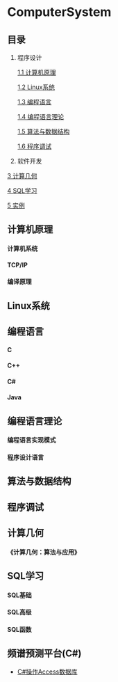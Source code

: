 # ComputerSystem

## 目录 ##

1. 程序设计

	[1.1 计算机原理](#1.1)

	[1.2 Linux系统](#1.2)

	[1.3 编程语言]()

	[1.4 编程语言理论]()

	[1.5 算法与数据结构]()

	[1.6 程序调试]()

2. 软件开发

[3 计算几何](#3)

[4 SQL学习](#4)

[5 实例](#5)


<h2 id = "1.1">计算机原理 </h2>

#### 计算机系统 ####


#### TCP/IP ####


#### 编译原理 ####

<h2 id = "1.2">Linux系统 </h2>

<h2 id = "1.3">编程语言 </h2>

#### C ####

#### C++ ####

#### C# ####

#### Java ####

<h2 id = "1.4">编程语言理论 </h2>

#### 编程语言实现模式 ####

#### 程序设计语言 ####

<h2 id = "1.5">算法与数据结构 </h2>


<h2 id = "1.6">程序调试 </h2>

<h2 id = "3">计算几何 </h2>

#### 《计算几何：算法与应用》 ####

<h2 id = "4">SQL学习 </h2>


#### SQL基础 ####



#### SQL高级 ####



#### SQL函数 ####

<h2 id = "5">频谱预测平台(C#)</h2>

+ [C#操作Access数据库](https://github.com/lixin-heart/ComputerSystem/blob/master/SpectrumPrediction/2018-3-28-C%23%E6%93%8D%E4%BD%9CAccess%E6%95%B0%E6%8D%AE%E5%BA%93.md)





